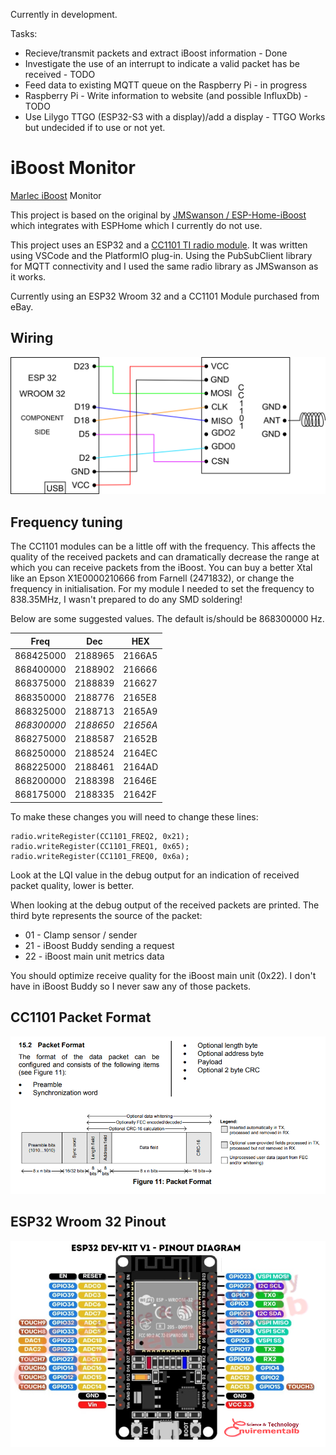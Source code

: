 Currently in development. 

Tasks:
- Recieve/transmit packets and extract iBoost information - Done
- Investigate the use of an interrupt to indicate a valid packet has be received - TODO
- Feed data to existing MQTT queue on the Raspberry Pi - in progress
- Raspberry Pi - Write information to website (and possible InfluxDb) - TODO
- Use Lilygo TTGO (ESP32-S3 with a display)/add a display - TTGO Works but undecided if to use or not yet. 

# iBoost Monitor

[Marlec iBoost](https://www.marlec.co.uk/product/solar-iboost/) Monitor 

This project is based on the original by [JMSwanson / ESP-Home-iBoost](https://github.com/JNSwanson/ESP-Home-iBoost) which integrates with ESPHome which I currently do not use.

This project uses an ESP32 and a [CC1101 TI radio module](https://www.ti.com/lit/ds/symlink/cc1100.pdf).  It was written using 
VSCode and the PlatformIO plug-in. Using the PubSubClient library for MQTT connectivity and I used the same radio library as 
JMSwanson as it works. 

Currently using an ESP32 Wroom 32 and a CC1101 Module purchased from eBay.

## Wiring 

![Wiring](./images/iBoostMonitor.png)

## Frequency tuning

The CC1101 modules can be a little off with the frequency.  This affects the quality of the received packets and can dramatically decrease the range at which you can receive packets from the iBoost.
You can buy a better Xtal like an Epson X1E0000210666 from Farnell (2471832), or change the frequency in initialisation. For my module I needed to set the frequency to 838.35MHz, I wasn't prepared to do any SMD soldering!

Below are some suggested values.  The default is/should be 868300000 Hz.

|    Freq   | Dec     | HEX    |
|:---------:|---------|--------|
| 868425000 | 2188965 | 2166A5 |
| 868400000 | 2188902 | 216666 |
| 868375000 | 2188839 | 216627 |
| 868350000 | 2188776 | 2165E8 |
| 868325000 | 2188713 | 2165A9 |
| *868300000* | *2188650* | *21656A* |
| 868275000 | 2188587 | 21652B |
| 868250000 | 2188524 | 2164EC |
| 868225000 | 2188461 | 2164AD |
| 868200000 | 2188398 | 21646E |
| 868175000 | 2188335 | 21642F |


To make these changes you will need to change these lines:
```
radio.writeRegister(CC1101_FREQ2, 0x21);
radio.writeRegister(CC1101_FREQ1, 0x65);
radio.writeRegister(CC1101_FREQ0, 0x6a);
```

Look at the LQI value in the debug output for an indication of received packet quality, lower is better.  

When looking at the debug output of the received packets are printed. The third byte represents the source of the packet:
- 01 - Clamp sensor / sender
- 21 - iBoost Buddy sending a request
- 22 - iBoost main unit metrics data

You should optimize receive quality for the iBoost main unit (0x22). I don't have in iBoost Buddy so I never saw any of those packets.

## CC1101 Packet Format

![C1101 Packet Format](./images/cc1101-packet-format.png)

## ESP32 Wroom 32 Pinout

![ESP32 Wroom 32](./images/ESP32-pinout-30pins.png)
